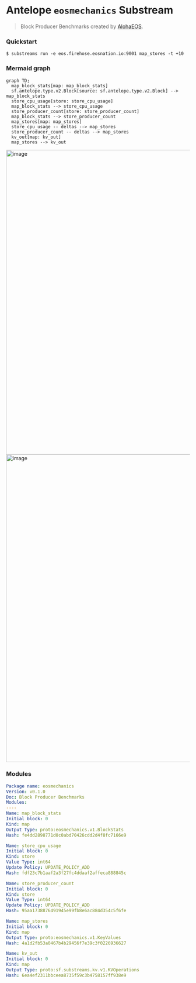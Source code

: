 # Antelope `eosmechanics` Substream

> Block Producer Benchmarks created by [AlohaEOS](https://www.alohaeos.com/tools/benchmarks).

### Quickstart

```
$ substreams run -e eos.firehose.eosnation.io:9001 map_stores -t +10
```

### Mermaid graph

```mermaid
graph TD;
  map_block_stats[map: map_block_stats]
  sf.antelope.type.v2.Block[source: sf.antelope.type.v2.Block] --> map_block_stats
  store_cpu_usage[store: store_cpu_usage]
  map_block_stats --> store_cpu_usage
  store_producer_count[store: store_producer_count]
  map_block_stats --> store_producer_count
  map_stores[map: map_stores]
  store_cpu_usage -- deltas --> map_stores
  store_producer_count -- deltas --> map_stores
  kv_out[map: kv_out]
  map_stores --> kv_out
```

<img width="832" alt="image" src="https://user-images.githubusercontent.com/550895/216176638-cea94a43-f95e-4eb6-ae00-527a2cb02ab7.png">

<img width="841" alt="image" src="https://user-images.githubusercontent.com/550895/216177257-6dab708d-870f-4296-9d72-456e6b2f2b77.png">

### Modules

```yaml
Package name: eosmechanics
Version: v0.1.0
Doc: Block Producer Benchmarks
Modules:
----
Name: map_block_stats
Initial block: 0
Kind: map
Output Type: proto:eosmechanics.v1.BlockStats
Hash: fe4dd2898771d0c0abd70426cdd2d4f8fc7166e9

Name: store_cpu_usage
Initial block: 0
Kind: store
Value Type: int64
Update Policy: UPDATE_POLICY_ADD
Hash: fdf23c7b1aaf2a3f27fc4ddaaf2affeca888845c

Name: store_producer_count
Initial block: 0
Kind: store
Value Type: int64
Update Policy: UPDATE_POLICY_ADD
Hash: 95aa1738876491945e99fb8e6ac884d354c5f6fe

Name: map_stores
Initial block: 0
Kind: map
Output Type: proto:eosmechanics.v1.KeyValues
Hash: 4a1d2fb53a0467b4b29456f7e39c3f0226936627

Name: kv_out
Initial block: 0
Kind: map
Output Type: proto:sf.substreams.kv.v1.KVOperations
Hash: 6ea4ef2311bbceea8735f59c3b4758157ff938e9
```